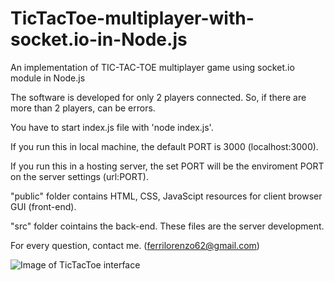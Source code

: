 # TicTacToe-multiplayer-with-socket.io-in-Node.js
An implementation of TIC-TAC-TOE multiplayer game using socket.io module in Node.js


The software is developed for only 2 players connected. So, if there are more than 2 players, can be errors.


You have to start index.js file with 'node index.js'.

If you run this in local machine, the default PORT is 3000 (localhost:3000).

If you run this in a hosting server, the set PORT will be the enviroment PORT on the server settings (url:PORT).

"public" folder contains HTML, CSS, JavaScipt resources for client browser GUI (front-end).


"src" folder cointains the back-end. These files are the server development.


For every question, contact me. (ferrilorenzo62@gmail.com)

![Image of TicTacToe interface](https://octodex.github.com/images/yaktocat.png)
